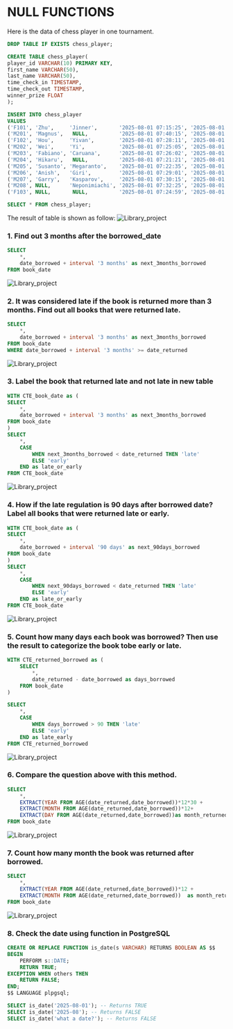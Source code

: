 # NULL FUNCTIONS


Here is the data of chess player in one tournament.
```sql
DROP TABLE IF EXISTS chess_player;

CREATE TABLE chess_player(
player_id VARCHAR(10) PRIMARY KEY,
first_name VARCHAR(50),
last_name VARCHAR(50),
time_check_in TIMESTAMP,
time_check_out TIMESTAMP,
winner_prize FLOAT
);

INSERT INTO chess_player
VALUES
('F101', 'Zhu',     'Jinner',       '2025-08-01 07:15:25', '2025-08-01 17:30:21', 100000),
('M201', 'Magnus',   NULL,          '2025-08-01 07:40:15', '2025-08-01 15:51:51', 90000),
('F102', 'Hou',     'Yivan',        '2025-08-01 07:28:11', '2025-08-01 16:23:29', 80000),
('M202', 'Wei',     'Yi',           '2025-08-01 07:25:05', '2025-08-01 18:43:13', NULL),
('M203', 'Fabiano', 'Caruana',      '2025-08-01 07:26:02', '2025-08-01 17:32:07', 70000),
('M204', 'Hikaru',   NULL,          '2025-08-01 07:21:21', '2025-08-01 18:29:31', 70000),
('M205', 'Susanto', 'Megaranto',    '2025-08-01 07:22:35', '2025-08-01 18:15:41', 50000),
('M206', 'Anish',   'Giri',         '2025-08-01 07:29:01', '2025-08-01 19:19:59', NULL),
('M207', 'Garry',   'Kasparov',     '2025-08-01 07:30:15', '2025-08-01 19:03:25', 70000),
('M208', NULL,      'Neponimiachi', '2025-08-01 07:32:25', '2025-08-01 17:49:27', 80000),
('F103', NULL,       NULL,          '2025-08-01 07:24:59', '2025-08-01 17:41:31', 50000);

SELECT * FROM chess_player;
```
The result of table is shown as follow:
![Library_project](https://github.com/imdwipayana/PostgreSQL/blob/main/Practice/NULL%20FUNCTION/image/null_chess_player.png)

### 1. Find out 3 months after the borrowed_date
```sql
SELECT 
	*,
	date_borrowed + interval '3 months' as next_3months_borrowed
FROM book_date
```
![Library_project](https://github.com/imdwipayana/PostgreSQL/blob/main/Practice/DATE%20and%20TIME%20FUNCTION/image/number1.png)

### 2. It was considered late if the book is returned more than 3 months. Find out all books that were returned late.
```sql
SELECT 
	*,
	date_borrowed + interval '3 months' as next_3months_borrowed
FROM book_date
WHERE date_borrowed + interval '3 months' >= date_returned
```
![Library_project](https://github.com/imdwipayana/PostgreSQL/blob/main/Practice/DATE%20and%20TIME%20FUNCTION/image/number2.png)

### 3. Label the book that returned late and not late in new table
```sql
WITH CTE_book_date as (
SELECT
	*,
	date_borrowed + interval '3 months' as next_3months_borrowed
FROM book_date
)
SELECT
	*,
	CASE
		WHEN next_3months_borrowed < date_returned THEN 'late'
		ELSE 'early'
	END as late_or_early
FROM CTE_book_date

```
![Library_project](https://github.com/imdwipayana/PostgreSQL/blob/main/Practice/DATE%20and%20TIME%20FUNCTION/image/number3.png)

### 4. How if the late regulation is 90 days after borrowed date? Label all books that were returned late or early.
```sql
WITH CTE_book_date as (
SELECT
	*,
	date_borrowed + interval '90 days' as next_90days_borrowed
FROM book_date
)
SELECT
	*,
	CASE
		WHEN next_90days_borrowed < date_returned THEN 'late'
		ELSE 'early'
	END as late_or_early
FROM CTE_book_date
```
![Library_project](https://github.com/imdwipayana/PostgreSQL/blob/main/Practice/DATE%20and%20TIME%20FUNCTION/image/number4.png)

### 5. Count how many days each book was borrowed? Then use the result to categorize the book tobe early or late.
```sql
WITH CTE_returned_borrowed as (
	SELECT
		*,
		date_returned - date_borrowed as days_borrowed
	FROM book_date
)

SELECT 
	*,
	CASE
		WHEN days_borrowed > 90 THEN 'late'
		ELSE 'early'
	END as late_early
FROM CTE_returned_borrowed
```
![Library_project](https://github.com/imdwipayana/PostgreSQL/blob/main/Practice/DATE%20and%20TIME%20FUNCTION/image/number5.png)

### 6. Compare the question above with this method.
```sql
SELECT
	*,
	EXTRACT(YEAR FROM AGE(date_returned,date_borrowed))*12*30 +  
	EXTRACT(MONTH FROM AGE(date_returned,date_borrowed))*12+
	EXTRACT(DAY FROM AGE(date_returned,date_borrowed))as month_returned_borrowed
FROM book_date
```
![Library_project](https://github.com/imdwipayana/PostgreSQL/blob/main/Practice/DATE%20and%20TIME%20FUNCTION/image/number6.png)

### 7. Count how many month the book was returned after borrowed.
```sql
SELECT
	*,
	EXTRACT(YEAR FROM AGE(date_returned,date_borrowed))*12 +  
	EXTRACT(MONTH FROM AGE(date_returned,date_borrowed))  as month_returned_borrowed
FROM book_date
```
![Library_project](https://github.com/imdwipayana/PostgreSQL/blob/main/Practice/DATE%20and%20TIME%20FUNCTION/image/number7.png)


### 8. Check the date using function in PostgreSQL
```sql
CREATE OR REPLACE FUNCTION is_date(s VARCHAR) RETURNS BOOLEAN AS $$
BEGIN
    PERFORM s::DATE;
    RETURN TRUE;
EXCEPTION WHEN others THEN
    RETURN FALSE;
END;
$$ LANGUAGE plpgsql;

SELECT is_date('2025-08-01'); -- Returns TRUE
SELECT is_date('2025-08'); -- Returns FALSE
SELECT is_date('what a date?'); -- Returns FALSE
```




